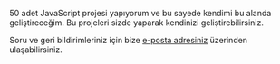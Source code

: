 50 adet JavaScript projesi yapıyorum ve bu sayede kendimi bu alanda geliştireceğim. Bu projeleri sizde yaparak kendinizi geliştirebilirsiniz.


Soru ve geri bildirimleriniz için bize [e-posta adresiniz](mailto:email@example.com) üzerinden ulaşabilirsiniz.


